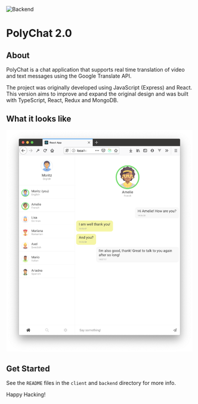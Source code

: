 ![Backend](https://github.com/moritzploss/polychat/workflows/Backend/badge.svg)

# PolyChat 2.0

## About

PolyChat is a chat application that supports real time translation of video and
text messages using the Google Translate API.

The project was originally developed using JavaScript (Express) and React. This
version aims to improve and expand the original design and was built with
TypeScript, React, Redux and MongoDB.

## What it looks like

<img width="500px" src="./screenshots/1.png" />

## Get Started

See the `README` files in the `client` and `backend` directory for more info.

Happy Hacking!
